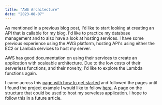 ```yaml
---
title: "AWS Architecture"
date: "2023-08-07"
---
```


As mentioned in a previous blog post, I'd like to start looking at creating an API that is callable for my blog. I'd like to practice my database management and to also have a look at hosting services. I have some previous experience using the AWS platform, hosting API's using either the EC2 or Lambda services to host my server.

AWS has good documentation on using their services to create an application with scaleable architecture. Due to the low costs of their serverless functions, and their novelty, I'd like to explore the Lambda functions again.

I came across this [page with how to get started] and followed the pages until I found the project example I would like to follow [here]. A page on the structure that could be used to host my serveless application. I hope to follow this in a future article.

[page with how to get started]: https://aws.amazon.com/architecture/?nc2=h_ql_le_abl&cards-all.sort-by=item.additionalFields.sortDate&cards-all.sort-order=desc&awsf.content-type=*all&awsf.methodology=*all&awsf.tech-category=*all&awsf.industries=*all&awsf.business-category=*all
[here]: https://docs.aws.amazon.com/wellarchitected/latest/serverless-applications-lens/welcome.html?did=wp_card&trk=wp_card

